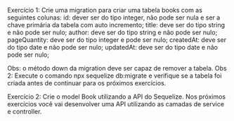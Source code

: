 Exercício 1: Crie uma migration para criar uma tabela books com as seguintes colunas:
  id: dever ser do tipo integer, não pode ser nula e ser a chave primária da tabela com auto incremento;
  title: deve ser do tipo string e não pode ser nulo;
  author: deve ser do tipo string e não pode ser nulo;
  pageQuantity: deve ser do tipo integer e pode ser nulo;
  createdAt: deve ser do tipo date e não pode ser nulo;
  updatedAt: deve ser do tipo date e não pode ser nulo;

Obs: o método down da migration deve ser capaz de remover a tabela.
Obs 2: Execute o comando npx sequelize db:migrate e verifique se a tabela foi criada antes de continuar para os próximos exercícios.

Exercício 2: Crie o model Book utilizando a API do Sequelize.
Nos próximos exercícios você vai desenvolver uma API utilizando as camadas de service e controller.

